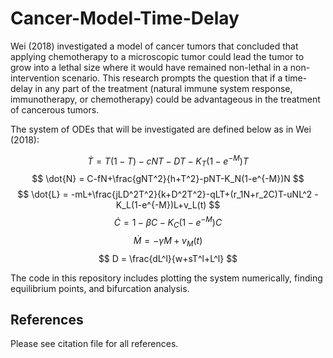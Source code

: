 # Cancer-Model-Time-Delay

Wei (2018) investigated a model of cancer tumors that concluded that applying chemotherapy to a microscopic tumor could lead the tumor to grow into a lethal size where it would have remained non-lethal in a non-intervention scenario. This research prompts the question that if a time-delay in any part of the treatment (natural immune system response, immunotherapy, or chemotherapy) could be advantageous in the treatment of cancerous tumors.

The system of ODEs that will be investigated are defined below as in Wei (2018):

$$
\dot{T} = T(1-T)-cNT-DT-K_T(1-e^{-M})T
$$
$$
\dot{N} = C-fN+\frac{gNT^2}{h+T^2}-pNT-K_N(1-e^{-M})N
$$
$$
\dot{L} = -mL+\frac{jLD^2T^2}{k+D^2T^2}-qLT+(r_1N+r_2C)T-uNL^2 -K_L(1-e^{-M})L+v_L(t)
$$
$$
\dot{C} = 1-\beta C-K_C(1-e^{-M})C
$$
$$
\dot{M} = -\gamma M+v_M(t)
$$
$$
D = \frac{dL^l}{w+sT^l+L^l}
$$

The code in this repository includes plotting the system numerically, finding equilibrium points, and bifurcation analysis.

## References
Please see citation file for all references.
